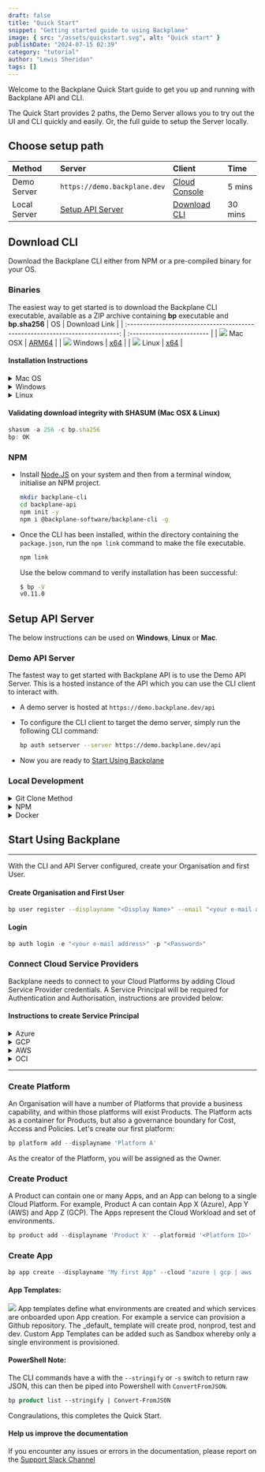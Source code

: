 ```yaml
---
draft: false
title: "Quick Start"
snippet: "Getting started guide to using Backplane"
image: { src: "/assets/quickstart.svg", alt: "Quick start" }
publishDate: "2024-07-15 02:39"
category: "tutorial"
author: "Lewis Sheridan"
tags: []
---
```


Welcome to the Backplane Quick Start guide to get you up and running with Backplane API and CLI.

The Quick Start provides 2 paths, the Demo Server allows you to try out the UI and CLI quickly and easily. Or, the full guide to setup the Server locally.

## Choose setup path

| Method       | Server                                | Client                                      | Time    |
| :----------- | :------------------------------------ | :------------------------------------------ | :------ |
| Demo Server  | `https://demo.backplane.dev`          | [Cloud Console](https://demo.backplane.dev) | 5 mins  |
| Local Server | [Setup API Server](#setup-api-server) | [Download CLI](#download-cli)               | 30 mins |

## Download CLI

Download the Backplane CLI either from NPM or a pre-compiled binary for your OS.

### Binaries

The easiest way to get started is to download the Backplane CLI executable, available as a ZIP archive containing **bp** executable and **bp.sha256**
| OS | Download Link |
| :---------------------------------------------------------------------------: | :------------------------- |
| <img class="inline-block w-5 m-0 mr-3" src="/assets/appleicon.svg" /> Mac OSX | [ARM64](/cli/mac/bp.zip) |
| <img class="inline-block w-6 m-0 mr-3" src="/assets/windows.svg" /> Windows | [x64](/cli/windows/bp.zip) |
| <img class="inline-block w-6 m-0 mr-3" src="/assets/tux.svg" /> Linux | [x64](/cli/linux/bp.zip) |

#### Installation Instructions

<details>
    <summary class="text-blue-700">Mac OS</summary>

- **Download** [bp.zip](/cli/mac/bp.zip)
<div class="rounded-lg bg-slate-100 p-3 ml-10 text-sm">
  <img src='/assets/warning.svg' class="inline-block m-0 w-8"/>
 If the Web Browser alerts that the bp.zip file is suspicious, allow the file
</div>

- Extract **bp.zip** by double-clicking on the file

<div class="rounded-lg bg-slate-100 p-3 ml-10 text-sm">
  <img src='/assets/warning.svg' class="inline-block m-0 w-8"/> Before you can run 'bp' for the first time, 'Right-click' on the extracted 'bp' file and select Open from the context menu and Accept any security warning that appears. A terminal window will open and execute the file. Close the terminal window. 
</div>

- Open **Terminal** and from the directory **bp** has been extracted to, run the following command to move the file to your executable path:

  ```bash
  sudo mv bp /usr/local/bin/
  ```

- To verify that **bp** is successfully installed, run:
  ```bash
  bp --version
  1.0.0
  ```

</details>

<details>
    <summary class="text-blue-700">Windows</summary>
    
- **Download** [bp.zip](/cli/windows/bp.zip)
- **Extract** contents to folder
    ```ps
    expand-archive bp.zip c:\backplane
    ```

- Add **bp.exe** file system environment path

  ```ps
  $newPath = "C:\backplane"
  $currentPath = [System.Environment]::GetEnvironmentVariable("Path", "Machine")
  [System.Environment]::SetEnvironmentVariable("Path", "$currentPath;$newPath", "Machine")
  ```

- **Verify** installation - To check if **bp.exe** is successfully installed, run:

  ```ps
  bp --version
  1.0.0
  ```

</details>

<details>
    <summary class="text-blue-700">Linux</summary>

- **Download** [bp.zip](/cli/linux/bp.zip)
- **Extract** executable from ZIP file.

  ```bash
  sudo apt install unzip
  unzip bp.zip
  ```

- Move the file to your executable path

  ```bash
  sudo mv ./bp /usr/local/bin/bp
  ```

- **Verify** installation to check that **bp** is successfully installed, run:

  ```bash
  bp --version
  1.0.0
  ```

  </details>

#### Validating download integrity with SHASUM (Mac OSX & Linux)

```js
shasum -a 256 -c bp.sha256
bp: OK
```

### NPM

- Install [Node.JS](https://nodejs.org/en/download) on your system and then from a terminal window, initialise an NPM project.

  ```bash
  mkdir backplane-cli
  cd backplane-api
  npm init -y
  npm i @backplane-software/backplane-cli -g
  ```

- Once the CLI has been installed, within the directory containing the `package.json`, run the `npm link` command to make the file executable.

  ```bash
  npm link
  ```

  Use the below command to verify installation has been successful:

  ```bash
  $ bp -V
  v0.11.0
  ```

## Setup API Server

The below instructions can be used on **Windows**, **Linux** or **Mac**.

### Demo API Server

The fastest way to get started with Backplane API is to use the Demo API Server. This is a hosted instance of the API which you can use the CLI client to interact with.

- A demo server is hosted at `https://demo.backplane.dev/api`

- To configure the CLI client to target the demo server, simply run the following CLI command:

  ```bash
  bp auth setserver --server https://demo.backplane.dev/api
  ```

- Now you are ready to [Start Using Backplane](#start-using-backplane)

### Local Development

<details>
<summary class="text-blue-700">Git Clone Method</summary>
  
  #### Clone Repo
  
- Open a Terminal window. If using Windows, right-click and Run as Administrator.

```bash
git clone https://github.com/backplane-cloud/backplane-api.git
cd backplane-api
```

#### Create Local Environment Variable file (.env)

- Create `.env` file.
  Windows: `new-item .env`
  Linux/Mac: `touch .env` and copy the below template into it.

```bash
NODE_ENV=development
PORT=8000

JWT_SECRET=<provide-key>
// Make up your own secret, this is used as the salt to CryptB for password Hashing. e.g. MyS3cureP&!00word\*

MONGO_URI=<connection-string>

MAILSENDER_USERNAME=<your-username>
MAILSENDER_PASSWORD=<provide-key>

LOGTAIL_KEY=<provide-key>
LOG_LEVEL=debug
```

### Setup Database

#### MongoDB

- See [Setting up MongoDB](/blog/mongosetup) for instructions. The connection string will need to updated into the .env file.

### Setup Middleware

#### MailerSend

- MailerSend is used as an SMTP mailrelay, so that User Registration e-mails can be sent as well as approval request e-mails. Create an account here: [MailerSend](https://www.mailersend.com/)

#### LogTail

- `/utils/logger.js` is used as Middleware for logging purposes. It leverages LogTail, now known as Better Stack is used as a Log Repository. It's free up to 1GB a month with 3-day retention. Create an account here: [LogTail](https://betterstack.com/logs).

### Run Server

- Run the `npm i` command to install all dependencies
- Run `npm run server` to launch server.

The Backplane API Server is now up and running and you are ready to [Start Using Backplane](#start-using-backplane)

</details>

<details>
<summary class="text-blue-700">NPM</summary>

#### Install Node

- Install [Node.JS](https://nodejs.org/en/download) on your system and then from a terminal window, initialise an NPM project.

  ```bash
  mkdir backplane-api
  cd backplane-api
  npm init -y
  npm i express dotenv @backplane-software/backplane-api
  ```

#### Create Local Environment Variable file (.env)

- Create `.env` file.
  Windows: `new-item .env`
  Linux/Mac: `touch .env` and copy the below template into it.

```bash
NODE_ENV=development
PORT=8000

JWT_SECRET=<provide-key>
// Make up your own secret, this is used as the salt to CryptB for password Hashing. e.g. MyS3cureP&!00word\*

MONGO_URI=<connection-string>

MAILSENDER_USERNAME=<your-username>
MAILSENDER_PASSWORD=<provide-key>

LOGTAIL_KEY=<provide-key>
LOG_LEVEL=debug
```

### Setup Database

#### MongoDB

- See [Setting up MongoDB](/blog/mongosetup) for instructions. The connection string will need to updated into the .env file.

### Setup Middleware

#### MailerSend

- MailerSend is used as an SMTP mailrelay, so that User Registration e-mails can be sent as well as approval request e-mails. Create an account here: [MailerSend](https://www.mailersend.com/)

#### LogTail

- `/utils/logger.js` is used as Middleware for logging purposes. It leverages LogTail, now known as Better Stack is used as a Log Repository. It's free up to 1GB a month with 3-day retention. Create an account here: [LogTail](https://betterstack.com/logs).

#### Create Index.js

- Create `index.js` file and copy the below into it.

```bash
import express from "express";
import dotenv from "dotenv";
import backplane from "@backplane-software/backplane-api";

// Load Environment Configuration
dotenv.config();

// Create Express Instance
const app = express();

// Initialise Backplane Server with Instance
backplane(app);

// Start REST API Server
const port = process.env.PORT || 5001;
app.listen(port, () =>
  console.log(`Backplane REST API Server started on port ${port}`)
);
```

#### Update Package.json

- Add `"type": "module"` so the script can load ES modules.
- Add `"server": "node index.js"` to the scripts section.

### Run Server

- Run `npm run server` to launch server.

Use `curl http://localhost:8000` to confirm server is running.

The Backplane API Server is now up and running and you are ready to [Start Using Backplane](#start-using-backplane)

</details>
<details>
<summary class="text-blue-700">Docker</summary>

#### Clone Repo

- Open a Terminal window and run:

  ```bash
  git clone https://github.com/backplane-cloud/backplane-api.git
  cd backplane-api
  npm i
  ```

#### Docker Commands

- Ensure Docker is installed and run:

  ```bash
  docker build -t backplanesoftware/backplaneapi:0.26.1 .

  docker network create my-network

  docker run --network my-network --name api -p 8000:8000 backplanesoftware/backplaneapi:0.26.1

  docker run —network my-network —name cli -p 3000:3000 backplanesoftware/backplanecli:0.0.1
  ```

#### Configure CLI

- Set CLI server to docker URL `http://api:8000/api`

  ```bash
  bp auth setserver —server  http://api:8000/api
  ```

The Backplane API Server is now up and running and you are ready to [Start Using Backplane](#start-using-backplane)

</details>

## Start Using Backplane

---

With the CLI and API Server configured, create your Organisation and first User.

#### Create Organisation and First User

```bash
bp user register --displayname "<Display Name>" --email "<your e-mail address>" --password "<Password>" --orgname "<Your Organisation Name>"
```

#### Login

```js
bp auth login -e "<your e-mail address>" -p "<Password>"
```

### Connect Cloud Service Providers

Backplane needs to connect to your Cloud Platforms by adding Cloud Service Provider credentials. A Service Principal will be required for Authentication and Authorisation, instructions are provided below:

#### Instructions to create Service Principal

<details>
<summary class="text-blue-700">Azure</summary>

#### Creating a Service Principal in Azure

To create credentials you'll need to create an App registration in Entra ID.

1. Go to Microsoft Entra ID, and under Manage in the left side menu, select App registrations.

2. Click on New Registration and provide a name (e.g. `backplane-api`) a name and click Register.

3. Take note of the Tenant ID and Client ID.

4. Create a new Client Secret, click on Add a certificate or secret, New client secret, type a description, set expiry and click Add. Make a note of the Secret Value.

5. Assign the Service Principal you created with Contributor permission at the Subscription scope.

#### Add Azure Credentials via CLI

```js
bp cloud azure add --id "<orgID>"
--tenantid "<tenant ID>"
--clientid "<client ID>"
--clientsecret "<Your Client Secret>"
--subscriptionid "<default subscription GUID>"
```

#### Note:

The Subscription ID is required in the MVP since App environments are provisioned as Resource Groups as opposed to Subscriptions. Subscription environments will be in a future release.

</details>
<details>
<summary class="text-blue-700">GCP</summary>

#### Creating a Service Principal in GCP

1.  Login to [https://console.cloud.google.com](https://console.cloud.google.com)
2.  Go to `IAM and admin > Service accounts`
3.  Select a Project and click on Create Service Account
4.  Enter a service account name e.g. `backplane-api` and a description e.g. `For Backplane API environment provisioning`
5.  Click Create and Continue
6.  Click on Done.
7.  Click on IAM and switch to the Organisation level.
8.  Click on Grant Access
9.  Enter the service principal name e.g. `backplane-demo@backplane-core.iam.gserfviceaccount.com`
10. In role, find `Project Creator`, click Save.
11. Go back to your Project and click on IAM and Admin and then Service Accounts
12. Click on your Service Account and select Keys, Add Key, Create New Key. Use JSON as the Key Type. Click on Create. This will download a .json file.
13. Finally, go to APIs and Services and ensure Cloud Resource Manager API is enabled.

The downloaded JSON is now ready to be used in your Org.

#### Add GCP Credentials via CLI

```js
bp cloud gcp add --id "<OrgID>" --tenantid "<Enter Google Org ID>" --gcpsecret "<path-to-JSON-file>"
```

</details>
<details>
<summary class="text-blue-700">AWS</summary>

#### Creating a Service Principal in AWS

1. Login to AWS Management Console
2. Go to IAM
3. Click on Users
4. Click on Create User
5. Enter User Details e.g. `backplane-api`, click next
6. Permission Options, select attach policies directly
7. Click on Create Policy and in Policy Editor select JSON. Paste in the below JSON

```js
{
    "Version": "2012-10-17",
    "Statement": [
        {
            "Effect": "Allow",
            "Action": [
                "organizations:CreateAccount",
                "organizations:DescribeOrganization",
                "iam:ListUsers",
                "organizations:ListPolicies"
            ],
            "Resource": "*"
        }
    ]
}
```

8. Click Next, give Policy Name Backplane-account-creator
9. Click Create Policy
10. Click Create User
11. Click on the new User Created, and click on Security Credentials
12. Click on Create Access Key
13. Select Third-party service use-case and tick the confirmation and click Next
14. Create access key, record Access key and Secret access key values. Click Done.

#### Add AWS Credentials via CLI

```js
bp cloud aws add --id "<OrgId>" --clientid "<accessKey>" --clientsecret "<accessKeySecret>"
```

</details>

<details>
<summary class="text-blue-700">OCI</summary>

#### Creating a Service Principal in OCI

Here’s how you can set up and use a service principal for authenticating Backplane with OCI

### Create a Dynamic Group

1. **Log in** to the [Oracle Cloud Console](https://cloud.oracle.com).
2. Obtain the Root Compartment OCID from **Identity & Security** -> **Compartments**
3. Navigate to **Identity & Security** -> **Domains** -> **Click on Domain** -> **Dynamic Groups**
4. Create a New Dynamic Group:

- Click on "Create Dynamic Group".
- Enter a Name and Description for the dynamic group

  | Field       | Value                                                          |
  | :---------- | :------------------------------------------------------------- |
  | Name        | `Backplane API`                                                |
  | Description | `Service Credentials for Backplane API to create compartments` |

- Define the Matching Rules to include the instances or resources that you want this dynamic group to manage. For example, to include all instances in your tenancy:

  #### Matching Rule

  ```js
  ALL {instance.compartment.id = '<your_compartment_ocid>'}
  ```

  - Click **Create**

### Create a Policy

- Navigate to **Identity & Security** > **Policies**

- Click **Create Policy**

  - Enter a Name, Description, and Compartment for the policy.
  - In Policy Builder, toggle it to show manual editor and add the required Policy Statement/s. For example, to allow the **Dynamic Group** to manage all resources:

  ```js
  Allow dynamic-group '<Domain>'/'<Dynamic Group Name>' to manage all-resources in tenancy
  ```

  - Click **Create**

### Collect Information

| Field                         | How                                                                                                                                                                              |
| :---------------------------- | :------------------------------------------------------------------------------------------------------------------------------------------------------------------------------- |
| User OCID                     | Go to **Identity & Security** -> **Domain** -> **Users**                                                                                                                         |
| Tenancy OCID                  | Go to **Governance & Administrator** -> **Tenancy Details**                                                                                                                      |
| Region                        | Same as above                                                                                                                                                                    |
| API Signing Key / private key | Go to **Identity & Security** -> **Domains** -> **Users** -> **Resources** -> **API Key** -> **Add API Key** -> **Generate API key pair** -> **Download Private Key** -> **Add** |
| Fingerprint                   | Copy Fingerprint from **Resources** -> **API Keys**                                                                                                                              |

- Create an `oci.json` file as per template below with the information collected

#### Example oci.json

```bash
{
  "tenancyId": "ocid1.tenancy.oc1..aaaaaaaane...",
  "userId": "ocid1.user.oc1..aaaaaaaayuatcpsk...",
  "fingerprint": "xx:xx:xx:xx:xx:xx:xx:xx:xx:xx:xx:xx:xx:xx:xx:xx",
  "privateKey": "-----BEGIN PRIVATE KEY-----\nMIIEv...n-----END PRIVATE KEY-----\n",
  "region": "uk-london-1",
  "passphrase": null
}
```

### Add OCI Credentials via CLI

```js
bp cloud oci add -i 66681fa21440f6afb76522e6 --ocisecret ../oci.json
```

- OCI Credentials are now added to Backplane for Compartment Creation

</details>

---

### Create Platform

An Organisation will have a number of Platforms that provide a business capability, and within those platforms will exist Products. The Platform acts as a container for Products, but also a governance boundary for Cost, Access and Policies. Let's create our first platform:

```js
bp platform add --displayname 'Platform A'
```

As the creator of the Platform, you will be assigned as the Owner.

### Create Product

A Product can contain one or many Apps, and an App can belong to a single Cloud Platform. For example, Product A can contain App X (Azure), App Y (AWS) and App Z (GCP). The Apps represent the Cloud Workload and set of environments.

```js
bp product add --displayname 'Product X' --platformid '<Platform ID>'
```

### Create App

```js
bp app create --displayname "My first App" --cloud "azure | gcp | aws | oci"
```

#### App Templates:

<div class="rounded-lg bg-slate-100 p-3 ml-0 text-md">
<img src='/assets/bulb.svg' class="inline-block m-0 w-8"/>
App templates define what environments are created and which services are onboarded upon App creation. For example a service can provision a Github repository. The _default_ template will create prod, nonprod, test and dev. Custom App Templates can be added such as Sandbox whereby only a single environment is provisioned.
</div>

<!-- :::tip
To link an App to a Product, you will need to create a Link Request. e.g.

```js
bp request add --appid app1 --requestType link --requestedForType product
```

::: -->

#### PowerShell Note:

The CLI commands have a with the `--stringify` or `-s` switch to return raw JSON, this can then be piped into Powershell with `ConvertFromJSON`.

```ps
bp product list --stringify | Convert-FromJSON
```

Congraulations, this completes the Quick Start.

#### Help us improve the documentation

If you encounter any issues or errors in the documentation, please report on the [Support Slack Channel](https://backplane-dev.slack.com/)
